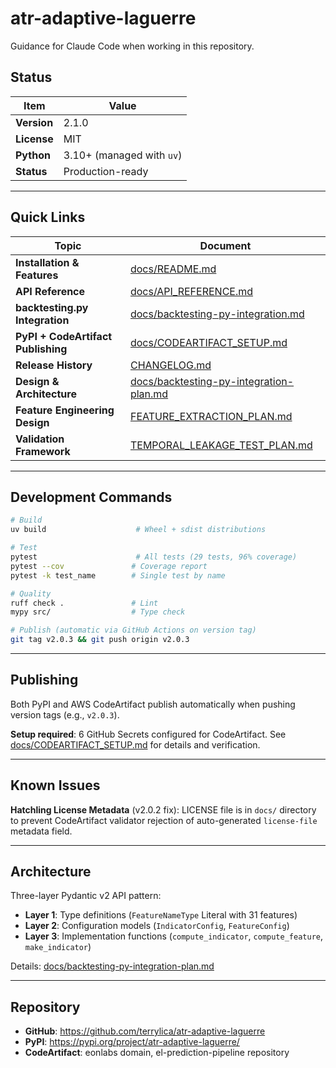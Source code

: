 # atr-adaptive-laguerre

Guidance for Claude Code when working in this repository.

## Status

| Item | Value |
|------|-------|
| **Version** | 2.1.0 |
| **License** | MIT |
| **Python** | 3.10+ (managed with `uv`) |
| **Status** | Production-ready |

---

## Quick Links

| Topic | Document |
|-------|----------|
| **Installation & Features** | [docs/README.md](docs/README.md) |
| **API Reference** | [docs/API_REFERENCE.md](docs/API_REFERENCE.md) |
| **backtesting.py Integration** | [docs/backtesting-py-integration.md](docs/backtesting-py-integration.md) |
| **PyPI + CodeArtifact Publishing** | [docs/CODEARTIFACT_SETUP.md](docs/CODEARTIFACT_SETUP.md) |
| **Release History** | [CHANGELOG.md](CHANGELOG.md) |
| **Design & Architecture** | [docs/backtesting-py-integration-plan.md](docs/backtesting-py-integration-plan.md) |
| **Feature Engineering Design** | [FEATURE_EXTRACTION_PLAN.md](FEATURE_EXTRACTION_PLAN.md) |
| **Validation Framework** | [TEMPORAL_LEAKAGE_TEST_PLAN.md](TEMPORAL_LEAKAGE_TEST_PLAN.md) |

---

## Development Commands

```bash
# Build
uv build                    # Wheel + sdist distributions

# Test
pytest                      # All tests (29 tests, 96% coverage)
pytest --cov               # Coverage report
pytest -k test_name        # Single test by name

# Quality
ruff check .               # Lint
mypy src/                  # Type check

# Publish (automatic via GitHub Actions on version tag)
git tag v2.0.3 && git push origin v2.0.3
```

---

## Publishing

Both PyPI and AWS CodeArtifact publish automatically when pushing version tags (e.g., `v2.0.3`).

**Setup required**: 6 GitHub Secrets configured for CodeArtifact.
See [docs/CODEARTIFACT_SETUP.md](docs/CODEARTIFACT_SETUP.md) for details and verification.

---

## Known Issues

**Hatchling License Metadata** (v2.0.2 fix): LICENSE file is in `docs/` directory to prevent CodeArtifact validator rejection of auto-generated `license-file` metadata field.

---

## Architecture

Three-layer Pydantic v2 API pattern:
- **Layer 1**: Type definitions (`FeatureNameType` Literal with 31 features)
- **Layer 2**: Configuration models (`IndicatorConfig`, `FeatureConfig`)
- **Layer 3**: Implementation functions (`compute_indicator`, `compute_feature`, `make_indicator`)

Details: [docs/backtesting-py-integration-plan.md](docs/backtesting-py-integration-plan.md)

---

## Repository

- **GitHub**: https://github.com/terrylica/atr-adaptive-laguerre
- **PyPI**: https://pypi.org/project/atr-adaptive-laguerre/
- **CodeArtifact**: eonlabs domain, el-prediction-pipeline repository
